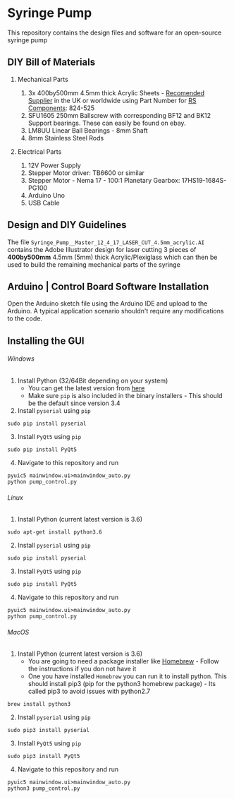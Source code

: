 # Syringe Pump
This repository contains the design files and software for an open-source syringe pump

## DIY Bill of Materials
1. Mechanical Parts
    1. 3x 400by500mm 4.5mm thick Acrylic Sheets - [Recomended Supplier](http://uk.rs-online.com/web/p/solid-plastic-sheets/0824525/) in the UK or worldwide using Part Number for [RS Components](http://rs-online.com): 824-525
    2. SFU1605 250mm Ballscrew with corresponding BF12 and BK12 Support bearings. These can easily be found on ebay.
    3. LM8UU Linear Ball Bearings - 8mm Shaft
    4. 8mm Stainless Steel Rods
    
2. Electrical Parts
    1. 12V Power Supply
    2. Stepper Motor driver: TB6600 or similar
    4. Stepper Motor - Nema 17 - 100:1 Planetary Gearbox: 17HS19-1684S-PG100
    5. Arduino Uno
    6. USB Cable


## Design and DIY Guidelines
The file `Syringe_Pump__Master_12_4_17_LASER_CUT_4.5mm_acrylic.AI` contains the Adobe Illustrator design for laser cutting 3 pieces of **400by500mm** 4.5mm (5mm) thick Acrylic/Plexiglass which can then be used to build the remaining mechanical parts of the syringe

## Arduino | Control Board Software Installation
Open the Arduino sketch file using the Arduino IDE and upload to the Arduino. A typical application scenario shouldn't require any modifications to the code.

## Installing the GUI
###### Windows
1. Install Python (32/64Bit depending on your system)
   * You can get the latest version from [here](https://www.python.org/downloads/windows/)
   * Make sure `pip` is also included in the binary installers - This should be the default since version 3.4
2. Install `pyserial` using `pip`
```
sudo pip install pyserial
```
3. Install `PyQt5` using `pip`
```
sudo pip install PyQt5
```
4. Navigate to this repository and run
```
pyuic5 mainwindow.ui>mainwindow_auto.py
python pump_control.py
```

###### Linux
1. Install Python (current latest version is 3.6)
```
sudo apt-get install python3.6
```

2. Install `pyserial` using `pip`
```
sudo pip install pyserial
```
3. Install `PyQt5` using `pip`
```
sudo pip install PyQt5
```
4. Navigate to this repository and run
```
pyuic5 mainwindow.ui>mainwindow_auto.py
python pump_control.py
```

###### MacOS
1. Install Python (current latest version is 3.6)
    * You are going to need a package installer like [Homebrew](https://brew.sh) - Follow the instructions if you don not have it
    * One you have installed `Homebrew` you can run it to install python. This should install pip3 (pip for the python3 homebrew package) - Its called pip3 to avoid issues with python2.7
  ```
  brew install python3
  ```
    
2. Install `pyserial` using `pip`
```
sudo pip3 install pyserial
```
3. Install `PyQt5` using `pip`
```
sudo pip3 install PyQt5
```
4. Navigate to this repository and run
```
pyuic5 mainwindow.ui>mainwindow_auto.py
python3 pump_control.py
```
